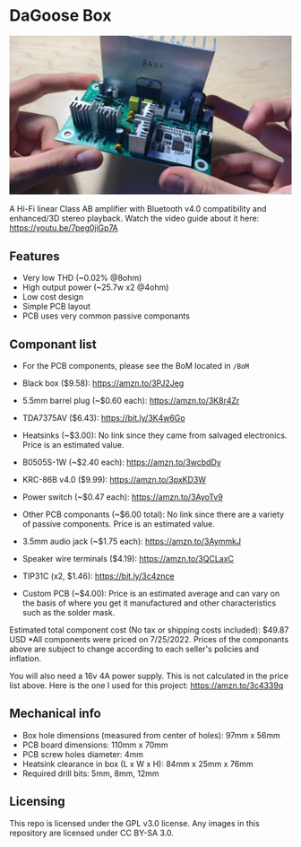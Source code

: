 # DaGoose Box
![alt text][dgbox]

[dgbox]: https://github.com/DaGooseYT/dagoosebox/blob/main/ghdemo.png


A Hi-Fi linear Class AB amplifier with Bluetooth v4.0 compatibility and enhanced/3D stereo playback. Watch the video guide about it here: https://youtu.be/7peg0jiGp7A

## Features
- Very low THD (~0.02% @8ohm)
- High output power (~25.7w x2 @4ohm)
- Low cost design
- Simple PCB layout
- PCB uses very common passive componants

## Componant list
- For the PCB components, please see the BoM located in `/BoM`

- Black box ($9.58): https://amzn.to/3PJ2Jeg
- 5.5mm barrel plug (~$0.60 each): https://amzn.to/3K8r4Zr 
- TDA7375AV ($6.43): https://bit.ly/3K4w6Go
- Heatsinks (~$3.00): No link since they came from salvaged electronics. Price is an estimated value.
- B0505S-1W (~$2.40 each): https://amzn.to/3wcbdDy
- KRC-86B v4.0 ($9.99): https://amzn.to/3pxKD3W
- Power switch (~$0.47 each): https://amzn.to/3AyoTv9
- Other PCB componants (~$6.00 total): No link since there are a variety of passive components. Price is an estimated value.
- 3.5mm audio jack (~$1.75 each): https://amzn.to/3AymmkJ
- Speaker wire terminals ($4.19): https://amzn.to/3QCLaxC
- TIP31C (x2, $1.46): https://bit.ly/3c4znce
- Custom PCB (~$4.00): Price is an estimated average and can vary on the basis of where you get it manufactured and other characteristics such as the solder mask. 

Estimated total component cost (No tax or shipping costs included): $49.87 USD
*All components were priced on 7/25/2022. Prices of the componants above are subject to change according to each seller's policies and inflation.

You will also need a 16v 4A power supply. This is not calculated in the price list above. Here is the one I used for this project: https://amzn.to/3c4339q

## Mechanical info

- Box hole dimensions (measured from center of holes): 97mm x 56mm
- PCB board dimensions: 110mm x 70mm
- PCB screw holes diameter: 4mm
- Heatsink clearance in box (L x W x H): 84mm x 25mm x 76mm
- Required drill bits: 5mm, 8mm, 12mm

## Licensing
This repo is licensed under the GPL v3.0 license. Any images in this repository are licensed under CC BY-SA 3.0.
